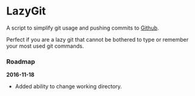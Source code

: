 # LazyGit

A script to simplify git usage and pushing commits to [Github](https://github.com).

Perfect if you are a lazy git that cannot be bothered to type or remember your most used git commands.

### Roadmap

**2016-11-18**
* Added ability to change working directory.
